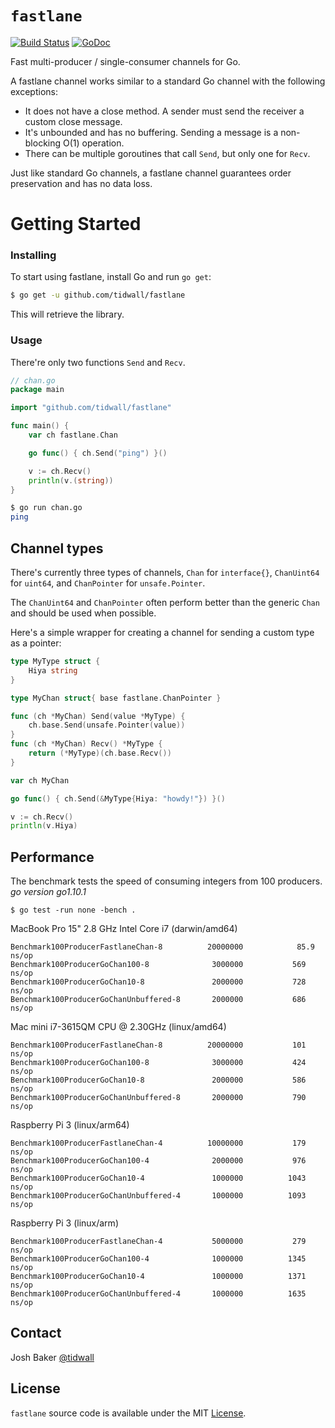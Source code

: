 # `fastlane`

[![Build Status](https://img.shields.io/travis/tidwall/fastlane.svg?style=flat-square)](https://travis-ci.org/tidwall/fastlane)
[![GoDoc](https://img.shields.io/badge/api-reference-blue.svg?style=flat-square)](https://godoc.org/github.com/tidwall/fastlane)


Fast multi-producer / single-consumer channels for Go.

A fastlane channel works similar to a standard Go channel with the following exceptions:

- It does not have a close method. A sender must send the receiver a custom close message.
- It's unbounded and has no buffering. Sending a message is a non-blocking O(1) operation.
- There can be multiple goroutines that call `Send`, but only one for `Recv`.

Just like standard Go channels, a fastlane channel guarantees order preservation and has no data loss.

# Getting Started

### Installing

To start using fastlane, install Go and run `go get`:

```sh
$ go get -u github.com/tidwall/fastlane
```

This will retrieve the library.

### Usage

There're only two functions `Send` and `Recv`.

```go
// chan.go
package main

import "github.com/tidwall/fastlane"

func main() {
	var ch fastlane.Chan

	go func() { ch.Send("ping") }()

	v := ch.Recv()
	println(v.(string))
}
```

```sh
$ go run chan.go 
ping
```


## Channel types

There's currently three types of channels, `Chan` for `interface{}`, `ChanUint64` for `uint64`, and `ChanPointer` for `unsafe.Pointer`.

The `ChanUint64` and `ChanPointer` often perform better than the generic `Chan` and should be used when possible.

Here's a simple wrapper for creating a channel for sending a custom type as a pointer:

```go
type MyType struct {
	Hiya string
}

type MyChan struct{ base fastlane.ChanPointer }

func (ch *MyChan) Send(value *MyType) {
	ch.base.Send(unsafe.Pointer(value))
}
func (ch *MyChan) Recv() *MyType {
	return (*MyType)(ch.base.Recv())
}
```

```go
var ch MyChan

go func() { ch.Send(&MyType{Hiya: "howdy!"}) }()

v := ch.Recv()
println(v.Hiya)
```

## Performance

The benchmark tests the speed of consuming integers from 100 producers.  
*go version go1.10.1*

```
$ go test -run none -bench .
``` 

MacBook Pro 15" 2.8 GHz Intel Core i7 (darwin/amd64)

```
Benchmark100ProducerFastlaneChan-8       	20000000	        85.9 ns/op
Benchmark100ProducerGoChan100-8          	 3000000	       569 ns/op
Benchmark100ProducerGoChan10-8           	 2000000	       728 ns/op
Benchmark100ProducerGoChanUnbuffered-8   	 2000000	       686 ns/op
```

Mac mini i7-3615QM CPU @ 2.30GHz (linux/amd64)

```
Benchmark100ProducerFastlaneChan-8       	20000000	       101 ns/op
Benchmark100ProducerGoChan100-8          	 3000000	       424 ns/op
Benchmark100ProducerGoChan10-8           	 2000000	       586 ns/op
Benchmark100ProducerGoChanUnbuffered-8   	 2000000	       790 ns/op
```

Raspberry Pi 3 (linux/arm64)

```
Benchmark100ProducerFastlaneChan-4       	10000000	       179 ns/op
Benchmark100ProducerGoChan100-4          	 2000000	       976 ns/op
Benchmark100ProducerGoChan10-4           	 1000000	      1043 ns/op
Benchmark100ProducerGoChanUnbuffered-4   	 1000000	      1093 ns/op
```

Raspberry Pi 3 (linux/arm)

```
Benchmark100ProducerFastlaneChan-4       	 5000000	       279 ns/op
Benchmark100ProducerGoChan100-4          	 1000000	      1345 ns/op
Benchmark100ProducerGoChan10-4           	 1000000	      1371 ns/op
Benchmark100ProducerGoChanUnbuffered-4   	 1000000	      1635 ns/op
```

## Contact

Josh Baker [@tidwall](http://twitter.com/tidwall)

## License

`fastlane` source code is available under the MIT [License](/LICENSE).
